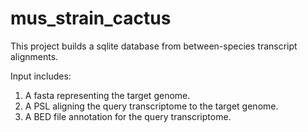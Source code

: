 mus_strain_cactus
=================
This project builds a sqlite database from between-species transcript alignments.

Input includes:
1) A fasta representing the target genome.
2) A PSL aligning the query transcriptome to the target genome.
3) A BED file annotation for the query transcriptome.
